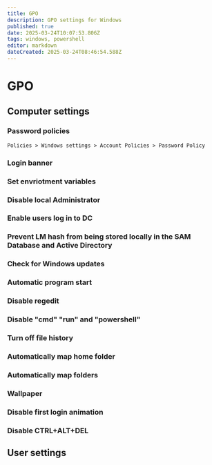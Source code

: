 ```yaml
---
title: GPO
description: GPO settings for Windows
published: true
date: 2025-03-24T10:07:53.806Z
tags: windows, powershell
editor: markdown
dateCreated: 2025-03-24T08:46:54.588Z
---
```


# GPO
## Computer settings

### Password policies
`Policies > Windows settings > Account Policies > Password Policy`


### Login banner

### Set envriotment variables

### Disable local Administrator

### Enable users log in to DC

### Prevent LM hash from being stored locally in the SAM Database and Active Directory

### Check for Windows updates

### Automatic program start

### Disable regedit

### Disable "cmd" "run" and "powershell"

### Turn off file history

### Automatically map home folder

### Automatically map folders

### Wallpaper

### Disable first login animation

### Disable CTRL+ALT+DEL



## User settings


